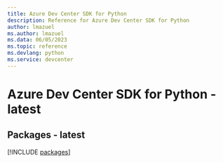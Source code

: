 ```yaml
---
title: Azure Dev Center SDK for Python
description: Reference for Azure Dev Center SDK for Python
author: lmazuel
ms.author: lmazuel
ms.data: 06/05/2023
ms.topic: reference
ms.devlang: python
ms.service: devcenter
---
```

# Azure Dev Center SDK for Python - latest
## Packages - latest
[!INCLUDE [packages](dev-center-index.md)]